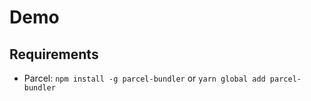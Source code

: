 # Demo

## Requirements

- Parcel: `npm install -g parcel-bundler` or `yarn global add parcel-bundler`
